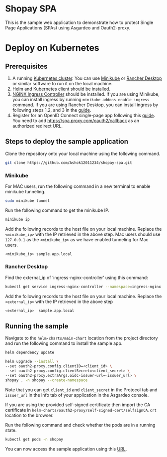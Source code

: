 
# Shopay SPA

This is the sample web application to demonstrate how to protect Single Page Applications (SPAs) using Asgardeo and Oauth2-proxy.


# Deploy on Kubernetes

## Prerequisites

1. A running [Kubernetes cluster](https://kubernetes.io/docs/setup/). You can use [Minikube](https://minikube.sigs.k8s.io/docs/start/) or [Rancher Desktop](https://docs.rancherdesktop.io/getting-started/installation/) or similar software to run it on the local machine.
2. [Helm](https://helm.sh/docs/intro/install/) and [Kubernetes client](https://kubernetes.io/docs/tasks/tools/#kubectl) should be installed.
3. [NGINX Ingress Controller](https://kubernetes.github.io/ingress-nginx/deploy/) should be installed. If you are using Minikube, you can install ingress by running ```minikube addons enable ingress``` command. If you are using Rancher Desktop, you can install ingress by following steps 1,2, and 3 in the [guide](https://docs.rancherdesktop.io/how-to-guides/setup-NGINX-Ingress-Controller/).
4. Register for an OpenID Connect single-page app following this [guide](https://wso2.com/asgardeo/docs/guides/applications/register-single-page-app/#register-the-app). You need to add https://spa.proxy.com/oauth2/callback as an authorized redirect URL. 

## Steps to deploy the sample application

Clone the repository onto your local machine using the following command.

```bash
git clone https://github.com/Ashok12011234/shopay-spa.git
```

### Minikube

For MAC users, run the following command in a new terminal to enable minikube tunneling.


```bash
sudo minikube tunnel
```

Run the following command to get the minikube IP.

```bash
minikube ip
```

Add the following records to the host file on your local machine. Replace the ```<minikube_ip>``` with the IP retrieved in the above step. Mac users should use ```127.0.0.1``` as the ```<minikube_ip>``` as we have enabled tunneling for Mac users.

```bash
<minikube_ip> sample.app.local
```

### Rancher Desktop

Find the external_ip  of ‘ingress-nginx-controller’ using this command:

```bash
kubectl get service ingress-nginx-controller --namespace=ingress-nginx
```

Add the following records to the host file on your local machine. Replace the ```<external_ip>``` with the IP retrieved in the above step

```bash
<external_ip>  sample.app.local
```

## Running the sample


Navigate to the ```helm-charts/main-chart``` location from the project directory and run the following command to install the sample app.

```bash
helm dependency update
```

```bash
helm upgrade --install \
--set oauth2-proxy.config.clientID=<client_id> \
--set oauth2-proxy.config.clientSecret=<client_secret> \
--set oauth2-proxy.extraArgs.oidc-issuer-url=<issuer_url> \
shopay . -n shopay --create-namespace
```

Note that you can get ```client_id``` and ```client_secret``` in the Protocol tab and ```issuer_url``` in the Info tab of your application in the Asgardeo console.

If you are using the provided self-signed certificate then import the CA certificate in ```helm-charts/oauth2-proxy/self-signed-cert/selfsignCA.crt ``` location to the browser.

Run the following command and check whether the pods are in a running state.

```bash
kubectl get pods -n shopay
```

You can now access the sample application using this [URL](https://sample-app.local).
